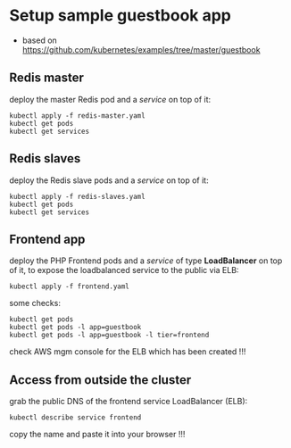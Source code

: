 # Setup sample guestbook app
* based on https://github.com/kubernetes/examples/tree/master/guestbook

## Redis master
deploy the master Redis pod and a _service_ on top of it:
```
kubectl apply -f redis-master.yaml
kubectl get pods
kubectl get services
```

## Redis slaves
deploy the Redis slave pods and a _service_ on top of it:
```
kubectl apply -f redis-slaves.yaml
kubectl get pods
kubectl get services
```

## Frontend app
deploy the PHP Frontend pods and a _service_ of type **LoadBalancer** on top of it, to expose the loadbalanced service to the public via ELB:
```
kubectl apply -f frontend.yaml
```
some checks:
```
kubectl get pods
kubectl get pods -l app=guestbook
kubectl get pods -l app=guestbook -l tier=frontend
```
check AWS mgm console for the ELB which has been created !!!

## Access from outside the cluster
grab the public DNS of the frontend service LoadBalancer (ELB):
```
kubectl describe service frontend
```
copy the name and paste it into your browser !!!


